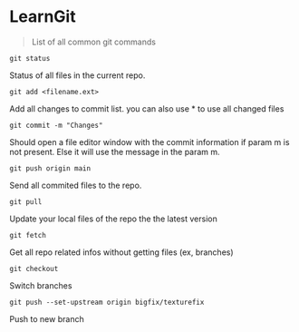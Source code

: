 # LearnGit

> List of all common git commands

```git
git status
```
Status of all files in the current repo.

```git
git add <filename.ext>
```
Add all changes to commit list.
you can also use * to use all changed files

```git
git commit -m "Changes"
```
Should open a file editor window with the commit information if param m is not present. Else it will use the message in the param m.

```git
git push origin main
```
Send all commited files to the repo.

```git
git pull
```
Update your local files of the repo the the latest version

```git
git fetch
```
Get all repo related infos without getting files (ex, branches)

```git
git checkout
```
Switch branches

```git
git push --set-upstream origin bigfix/texturefix
```
Push to new branch
